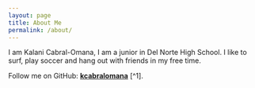 ```yaml
---
layout: page
title: About Me
permalink: /about/
---
```


I am Kalani Cabral-Omana, I am a junior in Del Norte High School. I like to surf, play soccer and hang out with friends in my free time.

Follow me on GitHub: **[kcabralomana](https://github.com/kcabralomana)** [^1].
